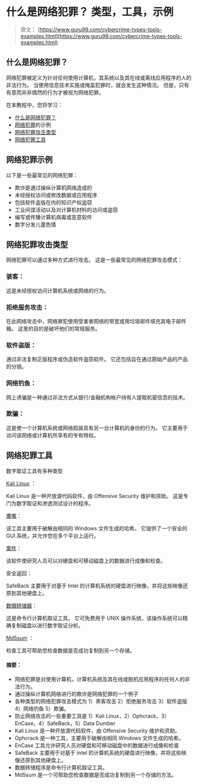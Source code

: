 # 什么是网络犯罪？ 类型，工具，示例

> 原文： [https://www.guru99.com/cybercrime-types-tools-examples.html](https://www.guru99.com/cybercrime-types-tools-examples.html)

## 什么是网络犯罪？

网络犯罪被定义为针对任何使用计算机，其系统以及其在线或离线应用程序的人的非法行为。 当使用信息技术实施或掩盖犯罪时，就会发生这种情况。 但是，只有有意而非非偶然的行为才被视为网络犯罪。

在本教程中，您将学习：

*   [什么是网络犯罪？](#1)
*   [网络犯罪](#2)的示例
*   [网络犯罪攻击类型](#3)
*   [网络犯罪工具](#4)

## 网络犯罪示例

以下是一些最常见的网络犯罪：

*   欺诈是通过操纵计算机网络造成的
*   未经授权访问或修改数据或应用程序
*   包括软件盗版在内的知识产权盗窃
*   工业间谍活动以及对计算机材料的访问或盗窃
*   编写或传播计算机病毒或恶意软件
*   数字分发儿童色情

## 网络犯罪攻击类型

网络犯罪可以通过多种方式进行攻击。 这是一些最常见的网络犯罪攻击模式：

### 骇客：

这是未经授权访问计算机系统或网络的行为。

### 拒绝服务攻击：

在此网络攻击中，网络罪犯使用受害者网络的带宽或用垃圾邮件填充其电子邮件箱。 这里的目的是破坏他们的常规服务。

### 软件盗版：

通过非法复制正版程序或伪造软件盗窃软件。 它还包括旨在通过原始产品的产品的分销。

### 网络钓鱼：

网上诱骗是一种通过非法方式从银行/金融机构帐户持有人提取机密信息的技术。

### 欺骗：

这是使一个计算机系统或网络假装具有另一台计算机的身份的行为。 它主要用于访问该网络或计算机所享有的专有特权。

## 网络犯罪工具

数字取证工具有多种类型

[Kali Linux](https://www.guru99.com/kali-linux-tutorial.html) ：

Kali Linux 是一种开放源代码软件，由 Offensive Security 维护和资助。 这是专门为数字取证和渗透测试设计的程序。

[鹰嘴](https://ophcrack.sourceforge.io/)：

该工具主要用于破解由相同的 Windows 文件生成的哈希。 它提供了一个安全的 GUI 系统，并允许您在多个平台上运行。

[案件](https://www.guidancesoftware.com/encase-forensic)：

该软件使研究人员可以对硬盘和可移动磁盘上的数据进行成像和检查。

安全返回：

SafeBack 主要用于对基于 Intel 的计算机系统的硬盘进行映像，并将这些映像还原到其他硬盘上。

[数据转储器](https://metacpan.org/release/Data-Dumper)：

这是命令行计算机取证工具。 它可免费用于 UNIX 操作系统，该操作系统可以精确复制磁盘以进行数字取证分析。

[Md5sum](https://emn178.github.io/online-tools/md5_checksum.html) ：

检查工具可帮助您检查数据是否成功复制到另一个存储。

#### 摘要：

*   网络犯罪是对使用计算机，计算机系统及其在线或脱机应用程序的任何人的非法行为。
*   通过操纵计算机网络进行的欺诈是网络犯罪的一个例子
*   各种类型的网络犯罪攻击模式为 1）黑客攻击 2）拒绝服务攻击 3）软件盗版 4）网络钓鱼 5）欺骗。
*   防止网络攻击的一些重要工具是 1）Kali Linux，2）Ophcrack，3）EnCase，4）SafeBack，5）Data Dumber
*   Kali Linux 是一种开放源代码软件，由 Offensive Security 维护和资助。
*   Ophcrack 是一种工具，主要用于破解由相同 Windows 文件生成的哈希。
*   EnCase 工具允许研究人员对硬盘和可移动磁盘中的数据进行成像和检查
*   SafeBack 主要用于对基于 Intel 的计算机系统的硬盘进行映像，并将这些映像还原到其他硬盘上。
*   数据转储程序是命令行计算机取证工具。
*   Md5sum 是一个可帮助您检查数据是否成功复制到另一个存储的方法。